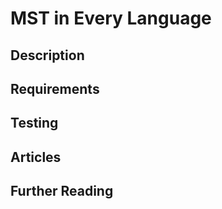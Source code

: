 # MST in Every Language

## Description

## Requirements

## Testing

## Articles

## Further Reading